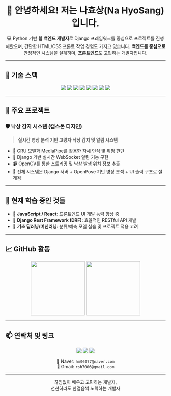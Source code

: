 <h1 align="center">👋 안녕하세요! 저는 나효상(Na HyoSang)입니다.</h1>

<p align="center">
💻 Python 기반 <strong>웹 백엔드 개발자</strong>로 Django 프레임워크를 중심으로 프로젝트를 진행해왔으며,  
간단한 HTML/CSS 프론트 작업 경험도 가지고 있습니다.  
<strong>백엔드를 중심으로</strong> 안정적인 시스템을 설계하며, <strong>프론트엔드</strong>도 고민하는 개발자입니다.
</p>

---

## 🔧 기술 스택

<p align="center">
  <img src="https://img.shields.io/badge/Python-3776AB?style=for-the-badge&logo=python&logoColor=white" />
  <img src="https://img.shields.io/badge/Django-092E20?style=for-the-badge&logo=django&logoColor=white" />
  <img src="https://img.shields.io/badge/HTML5-E34F26?style=for-the-badge&logo=html5&logoColor=white" />
  <img src="https://img.shields.io/badge/CSS3-1572B6?style=for-the-badge&logo=css3&logoColor=white" />
  <img src="https://img.shields.io/badge/Git-F05032?style=for-the-badge&logo=git&logoColor=white" />
  <img src="https://img.shields.io/badge/GitHub-181717?style=for-the-badge&logo=github&logoColor=white" />
  <img src="https://img.shields.io/badge/VSCode-007ACC?style=for-the-badge&logo=visualstudiocode&logoColor=white" />
  <img src="https://img.shields.io/badge/Postman-FF6C37?style=for-the-badge&logo=postman&logoColor=white" />
</p>

---

## 📌 주요 프로젝트

### 🛡 낙상 감지 시스템 (캡스톤 디자인)
> **실시간 영상 분석 기반 고령자 낙상 감지 및 알림 시스템**
- 🧠 GRU 모델과 MediaPipe를 활용한 자세 인식 및 위험 판단
- 📡 Django 기반 실시간 WebSocket 알림 기능 구현
- 📹 OpenCV를 통한 스트리밍 및 낙상 발생 위치 정보 추출
- 📁 전체 시스템은 Django 서버 + OpenPose 기반 영상 분석 + UI 출력 구조로 설계됨

---

## 🌱 현재 학습 중인 것들
- 🔷 **JavaScript / React**: 프론트엔드 UI 개발 능력 향상 중  
- 🔷 **Django Rest Framework (DRF)**: 효율적인 RESTful API 개발  
- 🔷 **기초 딥러닝/머신러닝**: 분류/예측 모델 실습 및 프로젝트 적용 고려

---

## 📈 GitHub 활동

<p align="center">
  <img src="https://github-readme-stats.vercel.app/api?username=TimePise&show_icons=true&theme=tokyonight" height="170" />
  <img src="https://github-readme-stats.vercel.app/api/top-langs/?username=TimePise&layout=compact&theme=tokyonight" height="170" />
</p>

---

## 📫 연락처 및 링크

<p align="center">
  <a href="mailto:hm06077@naver.com"><img src="https://img.shields.io/badge/NaverMail-03C75A?style=for-the-badge&logo=naver&logoColor=white" /></a>
  <a href="mailto:rsh7006@gmail.com"><img src="https://img.shields.io/badge/Gmail-D14836?style=for-the-badge&logo=gmail&logoColor=white" /></a>
  <a href="https://github.com/TimePise"><img src="https://img.shields.io/badge/GitHub_Profile-181717?style=for-the-badge&logo=github&logoColor=white" /></a>
</p>

<p align="center">
  📩 Naver: <code>hm06077@naver.com</code> <br>
  📩 Gmail: <code>rsh7006@gmail.com</code>
</p>

---

<p align="center">
끊임없이 배우고 고민하는 개발자,<br />
천천히라도 한걸음씩 노력하는 개발자
</p>
